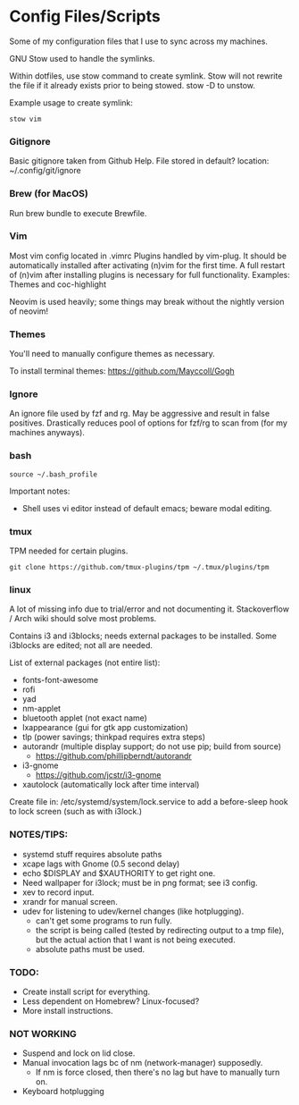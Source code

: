 # Config Files/Scripts
Some of my configuration files that I use to sync across my machines.

GNU Stow used to handle the symlinks.

Within dotfiles, use stow command to create symlink. Stow will not rewrite the file if it already exists prior to being stowed. stow -D to unstow.

Example usage to create symlink:
```
stow vim
```

### Gitignore
Basic gitignore taken from Github Help.
File stored in default? location: ~/.config/git/ignore

### Brew (for MacOS)
Run brew bundle to execute Brewfile.

### Vim
Most vim config located in .vimrc
Plugins handled by vim-plug. It should be automatically installed after activating (n)vim for the first time.
A full restart of (n)vim after installing plugins is necessary for full functionality.
Examples: Themes and coc-highlight

Neovim is used heavily; some things may break without the nightly version of neovim!

### Themes
You'll need to manually configure themes as necessary.

To install terminal themes:
https://github.com/Mayccoll/Gogh

### Ignore
An ignore file used by fzf and rg. May be aggressive and result in false positives.
Drastically reduces pool of options for fzf/rg to scan from (for my machines anyways).

### bash
```
source ~/.bash_profile
```
Important notes:

- Shell uses vi editor instead of default emacs; beware modal editing.

### tmux
TPM needed for certain plugins.

```
git clone https://github.com/tmux-plugins/tpm ~/.tmux/plugins/tpm
```

### linux
A lot of missing info due to trial/error and not documenting it.
Stackoverflow / Arch wiki should solve most problems.

Contains i3 and i3blocks; needs external packages to be installed.
Some i3blocks are edited; not all are needed.

List of external packages (not entire list):

- fonts-font-awesome
- rofi
- yad
- nm-applet
- bluetooth applet (not exact name)
- lxappearance (gui for gtk app customization)
- tlp (power savings; thinkpad requires extra steps)
- autorandr (multiple display support; do not use pip; build from source)
  - https://github.com/phillipberndt/autorandr
- i3-gnome
  - https://github.com/jcstr/i3-gnome
- xautolock (automatically lock after time interval)

Create file in: /etc/systemd/system/lock.service
to add a before-sleep hook to lock screen (such as with i3lock.)


### NOTES/TIPS:

- systemd stuff requires absolute paths
- xcape lags with Gnome (0.5 second delay)
- echo $DISPLAY and $XAUTHORITY to get right one.
- Need wallpaper for i3lock; must be in png format; see i3 config.
- xev to record input.
- xrandr for manual screen.
- udev for listening to udev/kernel changes (like hotplugging).
  - can't get some programs to run fully.
  - the script is being called (tested by redirecting output to a tmp file),
    but the actual action that I want is not being executed.
  - absolute paths must be used.

### TODO:

- Create install script for everything.
- Less dependent on Homebrew? Linux-focused?
- More install instructions.

### NOT WORKING

- Suspend and lock on lid close.
- Manual invocation lags bc of nm (network-manager) supposedly.
  - If nm is force closed, then there's no lag but have to manually turn on.
- Keyboard hotplugging
